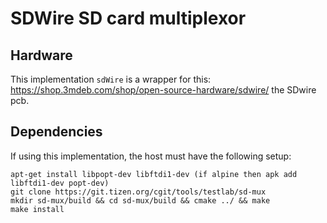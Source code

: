 # SDWire SD card multiplexor

## Hardware
This implementation `sdWire` is a wrapper for this: https://shop.3mdeb.com/shop/open-source-hardware/sdwire/ the SDwire pcb.

## Dependencies
If using this implementation, the host must have the following setup:
```
apt-get install libpopt-dev libftdi1-dev (if alpine then apk add libftdi1-dev popt-dev)
git clone https://git.tizen.org/cgit/tools/testlab/sd-mux
mkdir sd-mux/build && cd sd-mux/build && cmake ../ && make
make install
```

